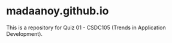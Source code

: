 # madaanoy.github.io
This is a repository for Quiz 01 - CSDC105 (Trends in Application Development). 
